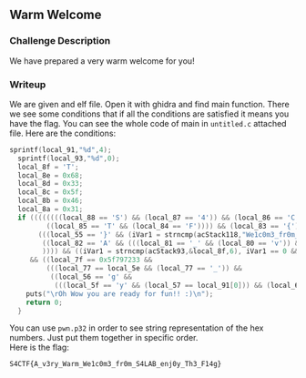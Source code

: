 ## Warm Welcome

### Challenge Description

We have prepared a very warm welcome for you!  

### Writeup

We are given and elf file. Open it with ghidra and find main function. There we see some conditions that if all the conditions are satisfied it means you have the flag.  You can see the whole code of main in `untitled.c` attached file. Here are the conditions:  
```c
sprintf(local_91,"%d",4);
  sprintf(local_93,"%d",0);
  local_8f = 'T';
  local_8e = 0x68;
  local_8d = 0x33;
  local_8c = 0x5f;
  local_8b = 0x46;
  local_8a = 0x31;
  if ((((((((local_88 == 'S') && (local_87 == '4')) && (local_86 == 'C')) &&
         ((local_85 == 'T' && (local_84 == 'F')))) && (local_83 == '{')) &&
       (((local_55 == '}' && (iVar1 = strncmp(acStack118,"We1c0m3_fr0m_S4LAB",0x12), iVar1 == 0)) &&
        ((local_82 == 'A' && (((local_81 == '_' && (local_80 == 'v')) && (local_7b == 0x6d726157))))
        )))) && ((iVar1 = strncmp(acStack93,&local_8f,6), iVar1 == 0 && (local_64 == 0x6a6e655f))))
     && ((local_7f == 0x5f797233 &&
         (((local_77 == local_5e && (local_77 == '_')) &&
          ((local_56 == 'g' &&
           (((local_5f == 'y' && (local_57 == local_91[0])) && (local_60 == local_93[0])))))))))) {
    puts("\rOh Wow you are ready for fun!! :)\n");
    return 0;
  }
```
You can use `pwn.p32` in order to see string representation of the hex numbers. Just put them together in specific order.  
Here is the flag:  
```
S4CTF{A_v3ry_Warm_We1c0m3_fr0m_S4LAB_enj0y_Th3_F14g}
```
